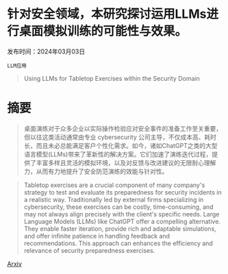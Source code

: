 # 针对安全领域，本研究探讨运用LLMs进行桌面模拟训练的可能性与效果。

发布时间：2024年03月03日

`LLM应用`

> Using LLMs for Tabletop Exercises within the Security Domain

# 摘要

> 桌面演练对于众多企业以实际操作检验应对安全事件的准备工作至关重要，但以往这类活动通常由专业 cybersecurity 公司主导，不仅成本高、耗时长，而且未必总能满足客户个性化需求。如今，诸如ChatGPT之类的大型语言模型(LLMs)带来了革新性的解决方案。它们加速了演练迭代过程，提供了丰富多样且灵活的模拟环境，以及对反馈与改进建议的无限耐心理解力，从而有力地提升了安全防范演练的效能与针对性。

> Tabletop exercises are a crucial component of many company's strategy to test and evaluate its preparedness for security incidents in a realistic way. Traditionally led by external firms specializing in cybersecurity, these exercises can be costly, time-consuming, and may not always align precisely with the client's specific needs. Large Language Models (LLMs) like ChatGPT offer a compelling alternative. They enable faster iteration, provide rich and adaptable simulations, and offer infinite patience in handling feedback and recommendations. This approach can enhances the efficiency and relevance of security preparedness exercises.

[Arxiv](https://arxiv.org/abs/2403.01626)